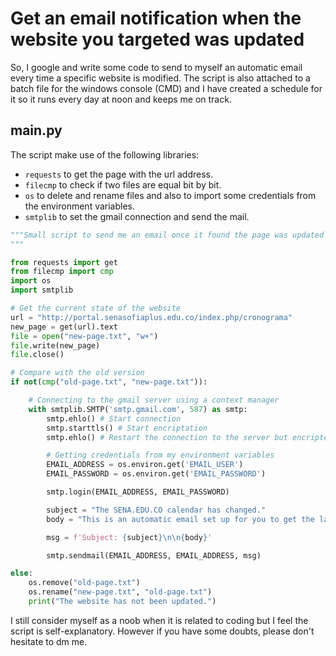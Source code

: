 # Get an email notification when the website you targeted was updated

So, I google and write some code to send to myself an automatic email every time
a specific website is modified. The script is also attached to a batch file for
the windows console (CMD) and I have created a schedule for it so it runs
every day at noon and keeps me on track.

## main.py

The script make use of the following libraries:

* `requests` to get the page with the url address.
* `filecmp` to check if two files are equal bit by bit.
* `os` to delete and rename files and also to import some credentials from the environment variables.
* `smtplib` to set the gmail connection and send the mail.

```python
"""Small script to send me an email once it found the page was updated
"""

from requests import get
from filecmp import cmp
import os
import smtplib

# Get the current state of the website
url = "http://portal.senasofiaplus.edu.co/index.php/cronograma"
new_page = get(url).text
file = open("new-page.txt", "w+")
file.write(new_page)
file.close()

# Compare with the old version
if not(cmp("old-page.txt", "new-page.txt")):

    # Connecting to the gmail server using a context manager
    with smtplib.SMTP('smtp.gmail.com', 587) as smtp:
        smtp.ehlo() # Start connection
        smtp.starttls() # Start encriptation
        smtp.ehlo() # Restart the connection to the server but encripted

        # Getting credentials from my environment variables
        EMAIL_ADDRESS = os.environ.get('EMAIL_USER') 
        EMAIL_PASSWORD = os.environ.get('EMAIL_PASSWORD')

        smtp.login(EMAIL_ADDRESS, EMAIL_PASSWORD)

        subject = "The SENA.EDU.CO calendar has changed."
        body = "This is an automatic email set up for you to get the last update."

        msg = f'Subject: {subject}\n\n{body}'

        smtp.sendmail(EMAIL_ADDRESS, EMAIL_ADDRESS, msg)

else:
    os.remove("old-page.txt")
    os.rename("new-page.txt", "old-page.txt")
    print("The website has not been updated.")
```

I still consider myself as a noob when it is related to coding but I feel the script is self-explanatory. However if you have some doubts, please don't hesitate to dm me.
